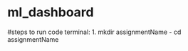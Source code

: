 # ml_dashboard

#steps to run code
    terminal:
        1. mkdir assignmentName
        - cd assignmentName